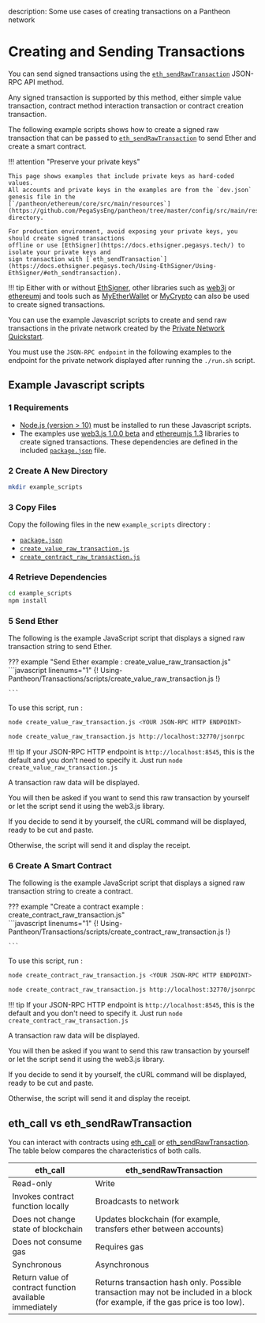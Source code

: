 description: Some use cases of creating transactions on a Pantheon network
<!--- END of page meta data -->

# Creating and Sending Transactions

You can send signed transactions using the [`eth_sendRawTransaction`](../../Reference/Pantheon-API-Methods.md#eth_sendrawtransaction) JSON-RPC API method.

Any signed transaction is supported by this method, either simple value transaction, contract method
interaction transaction or contract creation transaction.

The following example scripts shows how to create a signed raw transaction that can be passed to 
[`eth_sendRawTransaction`](../../Reference/Pantheon-API-Methods.md#eth_sendrawtransaction) to send Ether
and create a smart contract.

!!! attention "Preserve your private keys"

    This page shows examples that include private keys as hard-coded values.
    All accounts and private keys in the examples are from the `dev.json` genesis file in the 
    [`/pantheon/ethereum/core/src/main/resources`](https://github.com/PegaSysEng/pantheon/tree/master/config/src/main/resources) directory.

    For production environment, avoid exposing your private keys, you should create signed transactions 
    offline or use [EthSigner](https://docs.ethsigner.pegasys.tech/) to isolate your private keys and 
    sign transaction with [`eth_sendTransaction`](https://docs.ethsigner.pegasys.tech/Using-EthSigner/Using-EthSigner/#eth_sendtransaction). 
                     
!!! tip
    Either with or without [EthSigner](https://docs.ethsigner.pegasys.tech/),
    other libraries such as [web3j](https://github.com/web3j/web3j) or [ethereumj](https://github.com/ethereum/ethereumj)
    and tools such as [MyEtherWallet](https://kb.myetherwallet.com/offline/making-offline-transaction-on-myetherwallet.html) 
    or [MyCrypto](https://mycrypto.com/) can also be used to create signed transactions.

You can use the example Javascript scripts to create and send raw transactions in the private network 
created by the [Private Network Quickstart](../../Tutorials/Private-Network-Quickstart.md).

You must use the `JSON-RPC endpoint` in the following examples to the endpoint for the private 
network displayed after running the `./run.sh` script.

## Example Javascript scripts

### 1 Requirements

- [Node.js (version > 10)](https://nodejs.org/en/download/) must be installed to run these Javascript scripts. 
- The examples use [web3.js 1.0.0 beta](https://github.com/ethereum/web3.js/) and [ethereumjs 1.3](https://github.com/ethereumjs/ethereumjs-tx)
libraries to create signed transactions. These dependencies are defined in the included 
[`package.json`](scripts/package.json) file.

### 2 Create A New Directory
```bash
mkdir example_scripts
```

### 3 Copy Files
Copy the following files in the new `example_scripts` directory :

- [`package.json`](scripts/package.json)
- [`create_value_raw_transaction.js`](scripts/create_value_raw_transaction.js)
- [`create_contract_raw_transaction.js`](scripts/create_contract_raw_transaction.js)

### 4 Retrieve Dependencies
```bash
cd example_scripts
npm install
```

### 5 Send Ether
The following is the example JavaScript script that displays a signed raw transaction string to send Ether.

??? example "Send Ether example : create_value_raw_transaction.js"
    ```javascript linenums="1"
{! Using-Pantheon/Transactions/scripts/create_value_raw_transaction.js !}
     
    ```

To use this script, run :

```bash tab="Command"
node create_value_raw_transaction.js <YOUR JSON-RPC HTTP ENDPOINT>
```

```bash tab="Example"
node create_value_raw_transaction.js http://localhost:32770/jsonrpc
```

!!! tip
    If your JSON-RPC HTTP endpoint is `http://localhost:8545`, this is the default and you don't need
    to specify it. Just run `node create_value_raw_transaction.js`
    
A transaction raw data will be displayed.

You will then be asked if you want to send this raw transaction by yourself or let the script send it using the web3.js library.

If you decide to send it by yourself, the cURL command will be displayed, ready to be cut and paste.

Otherwise, the script will send it and display the receipt.

### 6 Create A Smart Contract
The following is the example JavaScript script that displays a signed raw transaction string to create a contract.

??? example "Create a contract example : create_contract_raw_transaction.js"    
    ```javascript linenums="1"
{! Using-Pantheon/Transactions/scripts/create_contract_raw_transaction.js !}
     
    ```

To use this script, run :

```bash tab="Command"
node create_contract_raw_transaction.js <YOUR JSON-RPC HTTP ENDPOINT>
```

```bash tab="Example"
node create_contract_raw_transaction.js http://localhost:32770/jsonrpc
```

!!! tip
    If your JSON-RPC HTTP endpoint is `http://localhost:8545`, this is the default and you don't need
    to specify it. Just run `node create_contract_raw_transaction.js`

A transaction raw data will be displayed.

You will then be asked if you want to send this raw transaction by yourself or let the script send it using the web3.js library.

If you decide to send it by yourself, the cURL command will be displayed, ready to be cut and paste.

Otherwise, the script will send it and display the receipt.

## eth_call vs eth_sendRawTransaction

You can interact with contracts using [eth_call](../../Reference/Pantheon-API-Methods.md#eth_call) 
or [eth_sendRawTransaction](../../Reference/Pantheon-API-Methods.md#eth_sendrawtransaction). 
The table below compares the characteristics of both calls.

| eth_call                                                | eth_sendRawTransaction                                                                                                         |
|---------------------------------------------------------|--------------------------------------------------------------------------------------------------------------------------------|
| Read-only                                               | Write                                                                                                                          |
| Invokes contract function locally                       | Broadcasts to network                                                                                                          |
| Does not change state of blockchain                     | Updates blockchain (for example, transfers ether between accounts)                                                             |
| Does not consume gas                                    | Requires gas                                                                                                                   |
| Synchronous                                             | Asynchronous                                                                                                                   |
| Return value of contract function available immediately | Returns transaction hash only.  Possible transaction may not be included in a block (for example, if the gas price is too low). |
